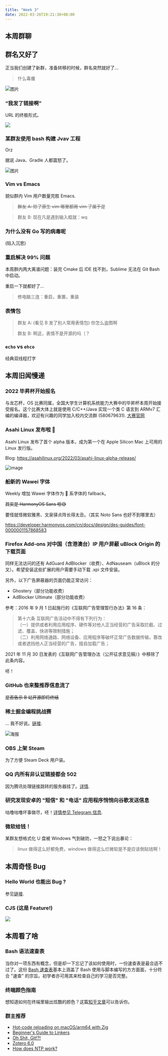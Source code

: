 ```yaml
---
title: "Week 3"
date: 2022-03-26T19:21:38+08:00
---
```


## 本周群聊

## 群名又好了

正当我们创建了新群，准备转移的时候，群名突然就好了...

> 什么毒瘤

![图片](https://user-images.githubusercontent.com/12044683/159487592-683cee42-2f12-493d-b496-31a84dc2aa7b.png)

<!--more-->

### “我发了链接啊”

URL 的终极形式。

![](https://user-images.githubusercontent.com/12044683/159487013-5be19cf1-f09c-492e-9711-ee07be0cc670.png)

### 某群友使用 bash 构建 Jvav 工程

Orz

据说 Java、Gradle 人都震怒了。

![图片](https://user-images.githubusercontent.com/29816865/160237268-ff50f9aa-1c81-4864-9fa4-1f166bd239af.png)

### Vim vs Emacs

貌似群内 Vim 用户数量完胜 Emacs.

> ~~群友 A: 除了原生 vim 哪里都用 vim 了属于是~~

> 群友 B: 现在凡是遇到输入框就：wq

### 为什么没有 Go 写的病毒呢

(陷入沉思)

### 重启解决 99% 问题

本周群内两大离谱问题：装完 Cmake 后 IDE 找不到，Sublime 无法在 Git Bash 中启动。

重启一下就都好了...

> 修电脑三连：重启，重置，重装

### 表情包

> 群友 A: (看见 B 发了别人常用表情包) 你怎么盗图啊
>
> 群友 B: 啊这，表情不是开源的吗（？

### `echo`  vs `ehco`

经典双线程打字

## 本周旧闻慢递

### 2022 毕昇杯开始报名

与龙芯杯，OS 比赛同属，全国大学生计算机系统能力大赛中的毕昇杯本周开始接受报名。这个比赛大体上就是使用 C/C++/Java 实现一个类 C 语言到 ARMv7 汇编的编译器，欢迎有兴趣的同学加入校内交流群 (580679631). [大赛官网](https://compiler.educg.net/)

### Asahi Linux 发布啦 🎉

Asahi Linux 发布了首个 alpha 版本，成为第一个在 Apple Silicon Mac 上可用的 Linux 发行版。

Blog: https://asahilinux.org/2022/03/asahi-linux-alpha-release/

![image](https://user-images.githubusercontent.com/39949564/159442448-f3c4efa5-cbbd-4667-a2c3-9041e72a3cc6.png)

### 船新的 Wawei 字体

Weekly 增加 Wawei 字体作为 🍎 系字体的 fallback。

~~其实是 HarmonyOS Sans 啦😅~~

要怪就怪微软雅黑、文泉驿点阵长得太丑。（其实 Noto Sans 也好不到哪里去）

https://developer.harmonyos.com/cn/docs/design/des-guides/font-0000001157868583

### Firefox Add-ons 对中国（含港澳台）IP 用户屏蔽 uBlock Origin 的下载页面

同样无法访问的还有 AdGuard AdBlocker（收费）、AdNauseam（uBlock 的分叉）。希望安装这些扩展的用户需要手动下载 .xpi 文件安装。

另外，以下广告屏蔽器的页面仍能正常访问：

*   Ghostery（部分功能收费）
*   AdBlocker Ultimate（部分功能收费）

参考：2016 年 9 月 1 日起施行的《互联网广告管理暂行办法》第 16 条：

> 第十六条 互联网广告活动中不得有下列行为：  
>（一）提供或者利用应用程序、硬件等对他人正当经营的广告采取拦截、过滤、覆盖、快进等限制措施；  
>（二）利用网络通路、网络设备、应用程序等破坏正常广告数据传输，篡改或者遮挡他人正当经营的广告，擅自加载广告；

2021 年 11 月 30 日发表的《互联网广告管理办法（公开征求意见稿）》中移除了此条内容。

呸！

### GitHub 也来整推荐信息流了

~~是否告示 B 站开源即将终结~~

### 稀土掘金编程挑战赛

... 我不好说。[链接](https://juejin.cn/post/7078608381673472014).

![海报](https://user-images.githubusercontent.com/29816865/160085882-fd34505c-663c-437c-a83f-24f547033198.jpg)

### OBS 上架 Steam

为了方便 Steam Deck 用户装。

### QQ 内所有非认证链接都会 502

因为腾讯处理链接跳转的服务器挂了。[详情](https://www.v2ex.com/t/842021).

### 研究发现安卓的 "短信" 和 "电话" 应用程序悄悄向谷歌发送信息

咕噜咕噜坏事做尽，呸！[详情参见 Telegram 信息](https://t.me/xhqcankao/2624).

### 微软给钱！

某群友想格式化 U 盘被 Windows 气到破防，一怒之下说出暴论：

> linux 做得这么好都免费，windows 做得这么烂微软是不是应该倒贴钱啊！

## 本周奇怪 Bug

### Hello World 也能出 Bug ?

参见[链接](https://www.jiqizhixin.com/articles/2022-03-23). 

### CJS (这是 Feature!)

![](https://user-images.githubusercontent.com/12044683/159487723-810ed947-026d-4746-a150-adbd1d2ed425.png)

## 本周看了啥

### Bash 语法速查表

当你对一项东西有概念，但是却一下忘记了该如何使用时，一份速查表是最合适不过了。这份 [Bash 速查表](https://wsgzao.github.io/post/bash/)基本上涵盖了 Bash 使用与脚本编写的方方面面，十分符合 "速查" 的宗旨。初学者亦可用其来检查自己的学习是否完整。

### 终端颜色指南

想知道如何在终端里输出炫酷的颜色？这篇[知乎文章](https://zhuanlan.zhihu.com/p/184924477)可以告诉你。

### 群主推荐

- [Hot-code reloading on macOS/arm64 with Zig](http://www.jakubkonka.com/2022/03/16/hcs-zig.html)
- [Beginner's Guide to Linkers](https://www.lurklurk.org/linkers/linkers.html)
- [Oh Shit, Git!?!](https://ohshitgit.com/)
- [Zotero 6.0](https://www.zotero.org/blog/zotero-6/)
- [How does NTP work?](https://sookocheff.com/post/time/how-does-ntp-work/)
